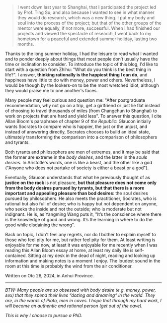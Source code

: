 > I went down last year to Shanghai, that I participated the project led by Prof. Ting Su; and also because I wanted to see in what manner they would do research, which was a new thing. I put my body and soul into the process of the project; but that of the other groups of the mentor were equally, if not more, successful. When I had finished our projects and viewed the spectacle of research, I went back to my hometown for a peaceful and extended summer holiday, lasting two months.

Thanks to the long summer holiday, I had the leisure to read what I wanted and to ponder deeply about things that most people don’t usually have the time or inclination to consider. To introduce the topic of this blog, I'd like to start with a question from Zhihu: "What do you think is the best thing in life?". I answer, **thinking rationally is the happiest thing I can do**, and happiness have little to do with money, power and others. Nevertheless, I would be though by the lookers-on to be the most wretched idiot, although they would praise me to one another's faces.

Many people may feel curious and question me: "After postgraduate recommendation, why not go on a trip, get a girlfriend or just lie flat instead of choosing to travel thousands of miles (from Changchun to Shanghai) to work on projects that are hard and yield less". To answer this question, I cite Allan Bloom's paraphrase of chapter 9 of _the Republic_: Glaucon initially wants Socrates to compare who is happier, the just or the unjust, and instead of answering directly, Socrates chooses to build an ideal state, ultimately transforming the comparison into a comparison of philosophers and tyrants.

Both tyrants and philosophers are men of extremes, and it may be said that the former are extreme in the _body desires_, and the latter in the _souls desires_. In Aristotle's words, one is like a beast, and the other like a god ("Anyone who does not partake of society is either a beast or a god").

Eventually, Glaucon understands that what he previously thought of as **justice on the rack** is not pleasure, **but that pleasure does not come only from the body desires pursued by tyrants, but that there is a more important and appealing pleasure than bod desires**: the soul desires pursued by philosophers. He also meets the practitioner, Socrates, who is rational but also full of desire; who is happy but not dependent on anyone, who seeks the inside and not the outside; who is moderate but not indignant. He is, as Yangming Wang puts it, "It’s the conscience where there is the knowledge of good and wrong. It’s the learning in where to do the good while disdaining the wrong".

Back on topic, I don't feel any regrets, nor do I bother to explain myself to those who feel pity for me, but rather feel pity for them. At least writing is enjoyable for me now, at least it was enjoyable for me recently when I was reading this Allan Bloom essay at home, at least my daily life is self-contained. Sitting at my desk in the dead of night, reading and looking up information and making notes is a moment I enjoy. The loudest sound in the room at this time is probably the wind from the air conditioner.

Written on Otc 26, 2024, in Anhui Province.

- - -

_BTW: Many people are so obsessed with body desire (e.g. money, power, sex) that they spend their lives “dozing and dreaming” in the world. They are, in the words of Plato, men in caves. I hope that through my hard work, I will become an authentic and rational person (get out of the cave)._

_This is why I choose to pursue a PhD._
